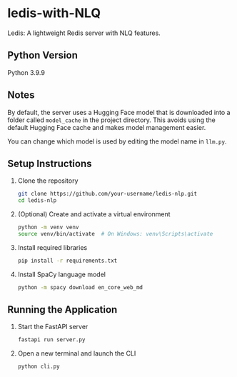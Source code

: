 # ledis-with-NLQ
 Ledis: A lightweight Redis server with NLQ features.

## Python Version

Python 3.9.9

## Notes
By default, the server uses a Hugging Face model that is downloaded into a folder called `model_cache` in the project directory. This avoids using the default Hugging Face cache and makes model management easier.

You can change which model is used by editing the model name in `llm.py`.

## Setup Instructions

1. Clone the repository

    ```bash
    git clone https://github.com/your-username/ledis-nlp.git
    cd ledis-nlp
    ```

2. (Optional) Create and activate a virtual environment

    ```bash
    python -m venv venv
    source venv/bin/activate  # On Windows: venv\Scripts\activate
    ```

3. Install required libraries

    ```bash
    pip install -r requirements.txt
    ```

4. Install SpaCy language model

    ```bash
    python -m spacy download en_core_web_md
    ```

## Running the Application

1. Start the FastAPI server

    ```bash
    fastapi run server.py
    ```

2. Open a new terminal and launch the CLI

    ```bash
    python cli.py
    ```

